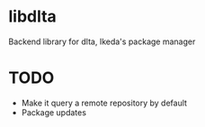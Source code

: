 # libdlta
Backend library for dlta, Ikeda's package manager

# TODO
- Make it query a remote repository by default
- Package updates